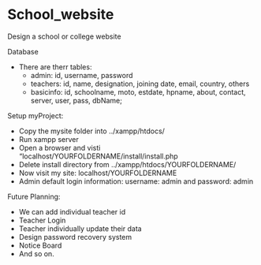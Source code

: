 # School_website
Design a school or college website


Database
  - There are therr tables:
      - admin: id, username, password
      - teachers: id, name, designation, joining date, email, country, others
      - basicinfo: id, schoolname, moto, estdate, hpname, about, contact, server, user, pass, dbName;

Setup myProject:
  - Copy the mysite folder into ../xampp/htdocs/
  - Run xampp server
  - Open a browser and visti “localhost/YOURFOLDERNAME/install/install.php
  - Delete install directory from ../xampp/htdocs/YOURFOLDERNAME/
  - Now visit my site: localhost/YOURFOLDERNAME
  - Admin default login information: username: admin and password: admin

Future Planning:
  - We can add individual teacher id
  - Teacher Login
  - Teacher individually update their data
  - Design password recovery system
  - Notice Board
  - And so on.
